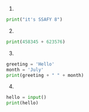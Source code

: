 1. 
```python
print("it's SSAFY 8")
```

2. 
```python
print(458345 + 623576)
```

3. 
```python
greeting = 'Hello'
month = 'July'
print(greeting + " " + month)
```

4. 
```python
hello = input()
print(hello)
```

